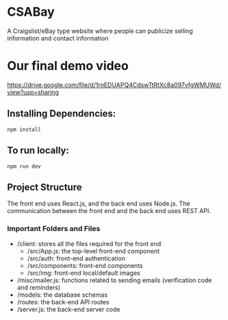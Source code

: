 # CSABay
A Craigslist/eBay type website where people can publicize selling information and contact information

# Our final demo video
https://drive.google.com/file/d/1rnEDUAPQ4CdswTtRtXc8a097vfgWMUWd/view?usp=sharing

## Installing Dependencies:
```npm install```

## To run locally:
```npm run dev```

## Project Structure
The front end uses React.js, and the back end uses Node.js. The communication between the front end and the back end uses REST API.
### Important Folders and Files
- /client: stores all the files required for the front end
  - /src/App.js: the top-level front-end component
  - /src/auth: front-end authentication
  - /src/components: front-end components
  - /src/img: front-end local/default images
- /misc/mailer.js: functions related to sending emails (verification code and reminders)
- /models: the database schemas
- /routes: the back-end API routes
- /server.js: the back-end server code
